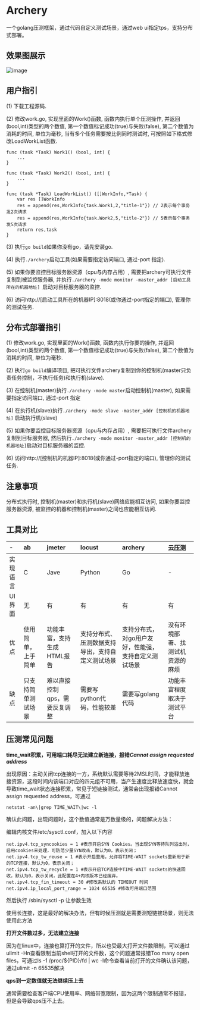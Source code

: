 # Archery

一个golang压测框架，通过代码自定义测试场景，通过web ui指定tps，支持分布式部署。

## 效果图展示
![image](https://github.com/wangongyouxia/archery/raw/master/static/result.png)

## 用户指引
(1) 下载工程源码.

(2) 修改work.go, 实现里面的Work()函数, 函数内执行单个压测操作, 并返回(bool,int)类型的两个数值, 第一个数值标记成功(true)与失败(false), 第二个数值为消耗的时间, 单位为毫秒, 当有多个任务需要按比例同时测试时, 可按照如下格式修改LoadWorkList函数.
```
func (task *Task) Work1() (bool, int) {
	...
}

func (task *Task) Work2() (bool, int) {
	...
}

func (task *Task) LoadWorkList() ([]WorkInfo,*Task) {
	var res []WorkInfo
	res = append(res,WorkInfo{task.Work1,2,"title-1"}) // 2表示每个事务发2次请求
	res = append(res,WorkInfo{task.Work2,5,"title-2"}) // 5表示每个事务发5次请求
	return res,task
}
```

(3) 执行`go build`如果你没有go，请先安装go.

(4) 执行`./archery`启动工具(如果需要指定访问端口, 通过-port 指定).

(5) 如果你要监控目标服务器资源（cpu与内存占用）, 需要把archery可执行文件复制到被监控服务器, 并执行`./archery -mode monitor -master_addr [启动工具所在的机器地址] `启动对目标服务器的监控.

(6) 访问http://[启动工具所在的机器IP]:8018(或你通过-port指定的端口), 管理你的测试任务.

## 分布式部署指引
(1) 修改work.go, 实现里面的Work()函数, 函数内执行你要的操作, 并返回(bool,int)类型的两个数值, 第一个数值标记成功(true)与失败(false), 第二个数值为消耗的时间, 单位为毫秒.

(2) 执行`go build`编译项目, 把可执行文件archery复制到你的控制机(master只负责任务控制，不执行任务)和执行机(slave).

(3) 在控制机(master)执行`./archery -mode master`启动控制机(master), 如果需要指定访问端口, 通过-port 指定

(4) 在执行机(slave)执行`./archery -mode slave -master_addr [控制机的机器地址]` 启动执行机(slave)

(5) 如果你要监控目标服务器资源（cpu与内存占用）, 需要把可执行文件archery复制到目标服务器, 然后执行`./archery -mode monitor -master_addr [控制机的机器地址]`启动对目标服务器的监控.

(6) 访问http://[控制机的机器IP]:8018(或你通过-port指定的端口), 管理你的测试任务.

## 注意事项
分布式执行时, 控制机(master)和执行机(slave)网络应能相互访问, 如果你要监控服务器资源, 被监控的机器和控制机(master)之间也应能相互访问.

## 工具对比
| -        | ab                 | jmeter                        | locust                                           | archery                                              | 云压测                           |
| :------- | :----------------- | :---------------------------- | :----------------------------------------------- | :--------------------------------------------------- | :------------------------------- |
| 实现语言 | C                  | Jave                          | Python                                           | Go                                                   | -                                |
| UI界面   | 无                 | 有                            | 有                                               | 有                                                   | 有                               |
| 优点     | 使用简单，上手简单 | 功能丰富，支持生成HTML报告    | 支持分布式、压测数据支持导出，支持自定义测试场景 | 支持分布式，对go用户友好，性能强，支持自定义测试场景 | 没有环境部署、找测试机资源的麻烦 |
| 缺点     | 只支持简单测试场景 | 难以直接控制qps，需要反复调整 | 需要写python代码，性能较差                       | 需要写golang代码                                     | 功能丰富程度取决于测试平台       |


## 压测常见问题
**time_wait积累，可用端口耗尽无法建立新连接，报错*Cannot assign
requested address***

出现原因：主动关闭tcp连接的一方，系统默认需要等待2MSL时间，才能释放连接资源，这段时间内该端口对应的四元组不可用，当产生速度比释放速度快，就会导致time_wait状态连接积累，常见于短链接测试，通常会出现报错Cannot
assign requested address，可通过

`netstat -an\|grep TIME_WAIT\|wc -l`

确认此问题，出现问题时，这个数值通常是万数量级的，问题解决方法：

编辑内核文件/etc/sysctl.conf，加入以下内容

```
net.ipv4.tcp_syncookies = 1 #表示开启SYN Cookies。当出现SYN等待队列溢出时，启用cookies来处理，可防范少量SYN攻击，默认为0，表示关闭；
net.ipv4.tcp_tw_reuse = 1 #表示开启重用。允许将TIME-WAIT sockets重新用于新的TCP连接，默认为0，表示关闭；
net.ipv4.tcp_tw_recycle = 1 #表示开启TCP连接中TIME-WAIT sockets的快速回收，默认为0，表示关闭，此配置在4+内核版本已经废弃。
net.ipv4.tcp_fin_timeout = 30 #修改系默认的 TIMEOUT 时间
net.ipv4.ip_local_port_range = 1024 65535 #修改可用端口范围
```

然后执行 /sbin/sysctl -p 让参数生效

使用长连接，这是最好的解决办法，但有时候压测就是需要测短链接场景，则无法使用此方法

**打开文件数过多，无法建立连接**

因为在linux中，连接也算打开的文件，所以也受最大打开文件数限制，可以通过ulimit
-Hn查看限制当前shell打开的文件数，这个问题通常报错Too many open
files，可通过ls -1 /proc/\${PID}/fd \| wc
-l命令查看当前打开的文件确认该问题，通过ulimit -n 65535解决

**qps到一定数值就无法继续压上去**

通常需要检查客户端CPU使用率、网络带宽限制，因为这两个限制通常不报错，但是会导致qps压不上去。
